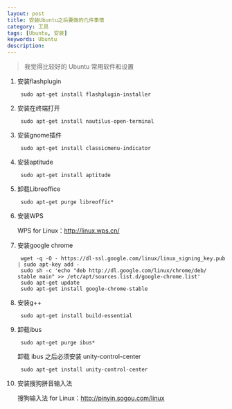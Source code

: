 ```yaml
---
layout: post
title: 安装Ubuntu之后要做的几件事情
category: 工具
tags: [Ubuntu, 安装]
keywords: Ubuntu
description:
---
```


> 我觉得比较好的 Ubuntu 常用软件和设置

1. 安装flashplugin

	    sudo apt-get install flashplugin-installer

1. 安装在终端打开

	    sudo apt-get install nautilus-open-terminal

1. 安装gnome插件

	    sudo apt-get install classicmenu-indicator

1. 安装aptitude

	    sudo apt-get install aptitude

1. 卸载Libreoffice

	    sudo apt-get purge libreoffic*

1. 安装WPS

    WPS for Linux：http://linux.wps.cn/

1. 安装google chrome

        wget -q -O - https://dl-ssl.google.com/linux/linux_signing_key.pub | sudo apt-key add -
        sudo sh -c 'echo "deb http://dl.google.com/linux/chrome/deb/ stable main" >> /etc/apt/sources.list.d/google-chrome.list'
        sudo apt-get update
        sudo apt-get install google-chrome-stable

1. 安装g++

        sudo apt-get install build-essential

1. 卸载ibus

        sudo apt-get purge ibus*

    卸载 ibus 之后必须安装 unity-control-center

        sudo apt-get install unity-control-center

1. 安装搜狗拼音输入法

    搜狗输入法 for Linux：http://pinyin.sogou.com/linux

